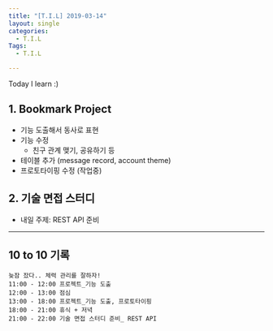 ```yaml
---
title: "[T.I.L] 2019-03-14"
layout: single
categories:
  - T.I.L
Tags:
  - T.I.L

---
```

Today I learn :)
   

## 1. Bookmark Project     
* 기능 도출해서 동사로 표현  
* 기능 수정  
  * 친구 관계 맺기, 공유하기 등
* 테이블 추가 (message record, account theme)
* 프로토타이핑 수정 (작업중)  


## 2. 기술 면접 스터디  
* 내일 주제: REST API 준비   






---


## 10 to 10 기록

```
늦잠 잤다.. 체력 관리를 잘하자!  
11:00 - 12:00 프로젝트_기능 도출  
12:00 - 13:00 점심  
13:00 - 18:00 프로젝트_기능 도출, 프로토타이핑 
18:00 - 21:00 휴식 + 저녁 
21:00 - 22:00 기술 면접 스터디 준비_ REST API 
```

 